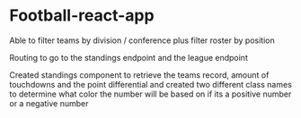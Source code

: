 # Football-react-app

Able to filter teams by division / conference plus filter roster by position 

Routing to go to the standings endpoint and the league endpoint

Created standings component to retrieve the teams record, amount of touchdowns and the point differential and created two different class names to determine what color the number will be based on if its a positive number or a negative number
